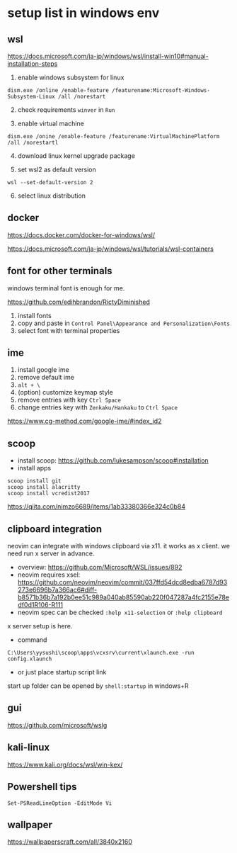 # setup list in windows env

## wsl

<https://docs.microsoft.com/ja-jp/windows/wsl/install-win10#manual-installation-steps>

1. enable windows subsystem for linux

```
dism.exe /online /enable-feature /featurename:Microsoft-Windows-Subsystem-Linux /all /norestart
```

2. check requirements `winver` in `Run`

3. enable virtual machine

```
dism.exe /onine /enable-feature /featurename:VirtualMachinePlatform /all /norestartl
```

4. download linux kernel upgrade package

5. set wsl2 as default version

```
wsl --set-default-version 2
```

6. select linux distribution

## docker

<https://docs.docker.com/docker-for-windows/wsl/>

<https://docs.microsoft.com/ja-jp/windows/wsl/tutorials/wsl-containers>

## font for other terminals

windows terminal font is enough for me.

<https://github.com/edihbrandon/RictyDiminished>

1. install fonts
2. copy and paste in `Control Panel\Appearance and Personalization\Fonts`
3. select font with terminal properties

## ime

1. install google ime
2. remove default ime
3. `alt + \`
4. (option) customize keymap style
  1. remove entries with key `Ctrl Space`
  2. change entries key with `Zenkaku/Hankaku` to `Ctrl Space`

<https://www.cg-method.com/google-ime/#index_id2>

## scoop

- install scoop: <https://github.com/lukesampson/scoop#installation>
- install apps

```
scoop install git
scoop install alacritty
scoop install vcredist2017
```

<https://qiita.com/nimzo6689/items/1ab33380366e324c0b84>

## clipboard integration

neovim can integrate with windows clipboard via x11. it works as x client. we need run x server in advance.

- overview: <https://github.com/Microsoft/WSL/issues/892>
- neovim requires xsel: <https://github.com/neovim/neovim/commit/037ffd54dcd8edba6787d93273e6696b7a366ac6#diff-b8571b36b7a192b0ee51c989a040ab85590ab220f047287a4fc2155e78edf0d1R106-R111>
- neovim spec can be checked `:help x11-selection` or `:help clipboard`

x server setup is here.

- command

```
C:\Users\yysushi\scoop\apps\vcxsrv\current\xlaunch.exe -run config.xlaunch
```

- or just place startup script link

start up folder can be opened by `shell:startup` in windows+R

## gui

<https://github.com/microsoft/wslg>

## kali-linux

<https://www.kali.org/docs/wsl/win-kex/>

## Powershell tips

`Set-PSReadLineOption -EditMode Vi`

## wallpaper

<https://wallpaperscraft.com/all/3840x2160>

